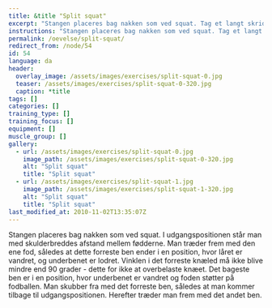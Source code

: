 ```yaml
---
title: &title "Split squat"
excerpt: "Stangen placeres bag nakken som ved squat. Tag et langt skridt fremad. Bøj ned i knæene, så det bagerste knæ rører jorden. Rejs dig igen."
instructions: "Stangen placeres bag nakken som ved squat. Tag et langt skridt fremad. Bøj ned i knæene, så det bagerste knæ rører jorden. Rejs dig igen."
permalink: /oevelse/split-squat/
redirect_from: /node/54
id: 54
language: da
header:
  overlay_image: /assets/images/exercises/split-squat-0.jpg
  teaser: /assets/images/exercises/split-squat-0-320.jpg
  caption: *title
tags: []
categories: []
training_type: [] 
training_focus: []
equipment: []
muscle_group: []
gallery:
  - url: /assets/images/exercises/split-squat-0.jpg
    image_path: /assets/images/exercises/split-squat-0-320.jpg
    alt: "Split squat"
    title: "Split squat"
  - url: /assets/images/exercises/split-squat-1.jpg
    image_path: /assets/images/exercises/split-squat-1-320.jpg
    alt: "Split squat"
    title: "Split squat"
last_modified_at: 2010-11-02T13:35:07Z
---
```


Stangen placeres bag nakken som ved squat. I udgangspositionen står man med skulderbreddes afstand mellem fødderne. Man træder frem med den ene fod, således at dette forreste ben ender i en position, hvor låret er vandret, og underbenet er lodret. Vinklen i det forreste knæled må ikke blive mindre end 90 grader - dette for ikke at overbelaste knæet. Det bageste ben er i en position, hvor underbenet er vandret og foden støtter på fodballen. Man skubber fra med det forreste ben, således at man kommer tilbage til udgangspositionen. Herefter træder man frem med det andet ben.
